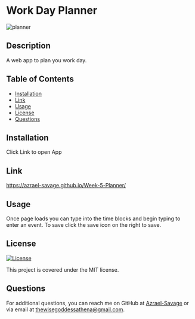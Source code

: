 # Work Day Planner


![planner](https://user-images.githubusercontent.com/113001155/223517778-85533203-9af8-460d-b7b1-98a44d2319d2.PNG)

## Description
A web app to plan you work day.

## Table of Contents
- [Installation](#installation)
- [Link](#link)
- [Usage](#usage)
- [License](#license)
- [Questions](#questions)

## Installation
Click Link to open App

## Link
https://azrael-savage.github.io/Week-5-Planner/

## Usage
Once page loads you can type into the time blocks and begin typing to enter an event. To save click the save icon on the right to save.

## License
[![License](https://img.shields.io/badge/License-MIT-yellow.svg)](https://opensource.org/licenses/MIT)

This project is covered under the MIT license.

## Questions
For additional questions, you can reach me on GitHub at [Azrael-Savage](https://github.com/Azrael-Savage)
or via email at thewisegoddessathena@gmail.com.

